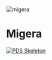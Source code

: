 ![migera](https://github.com/Pekhov14/migera/assets/24500560/5da11706-2b0b-408a-99b7-9c9bdc9ef9d3)

# Migera


[![PDS Skeleton](https://img.shields.io/badge/pds-skeleton-blue.svg?style=flat-square)](https://github.com/php-pds/skeleton)



